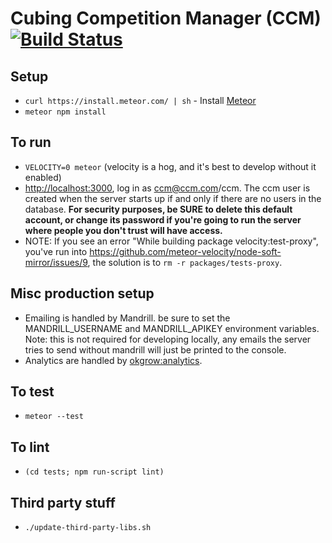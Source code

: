 Cubing Competition Manager (CCM) [![Build Status](https://travis-ci.org/cubing/ccm.png?branch=master)](https://travis-ci.org/cubing/ccm)
=======

## Setup
- `curl https://install.meteor.com/ | sh` - Install [Meteor](https://www.meteor.com/)
- `meteor npm install`

## To run
- `VELOCITY=0 meteor` (velocity is a hog, and it's best to develop without it enabled)
- [http://localhost:3000](http://localhost:3000), log in as ccm@ccm.com/ccm. The ccm user is created when the server starts up if and only if there are no users in the database. **For security purposes, be SURE to delete this default account, or change its password if you're going to run the server where people you don't trust will have access.**
- NOTE: If you see an error "While building package velocity:test-proxy", you've run into https://github.com/meteor-velocity/node-soft-mirror/issues/9, the solution is to `rm -r packages/tests-proxy`.

## Misc production setup
- Emailing is handled by Mandrill. be sure to set the MANDRILL_USERNAME and MANDRILL_APIKEY environment variables. Note: this is not required for developing locally, any emails the server tries to send without mandrill will just be printed to the console.
- Analytics are handled by [okgrow:analytics](https://github.com/okgrow/analytics#configuration).

## To test
- `meteor --test`

## To lint
- `(cd tests; npm run-script lint)`

## Third party stuff
- `./update-third-party-libs.sh`

